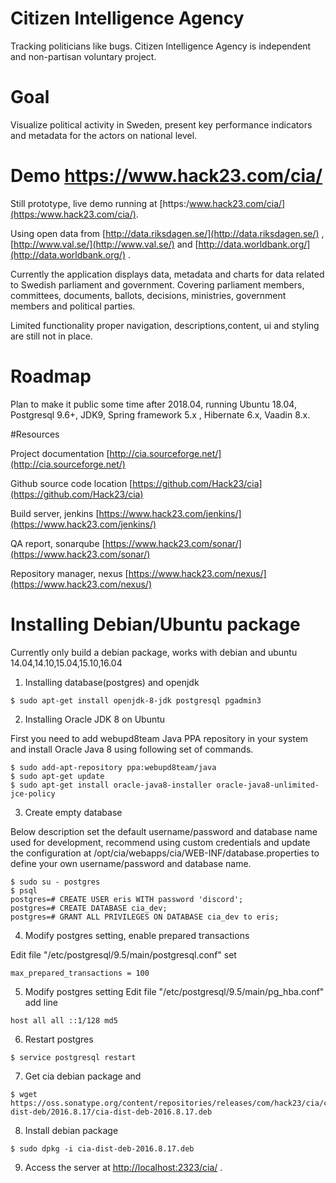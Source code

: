 # Citizen Intelligence Agency

Tracking politicians like bugs. Citizen Intelligence Agency is independent and non-partisan voluntary project.



# Goal

Visualize political activity in Sweden, present key performance indicators and metadata for the actors on national level.



# Demo https://www.hack23.com/cia/

Still prototype, live demo running at [https:/www.hack23.com/cia/](https:/www.hack23.com/cia/).

Using open data from  [http://data.riksdagen.se/](http://data.riksdagen.se/) , [http://www.val.se/](http://www.val.se/) and [http://data.worldbank.org/](http://data.worldbank.org/) .

Currently the application displays data, metadata and charts for data related to Swedish parliament and government. Covering parliament members, committees, documents, ballots, decisions, ministries, government members and political parties.

Limited functionality proper navigation, descriptions,content, ui and styling are still not in place.



# Roadmap

Plan to make it public some time after 2018.04, running Ubuntu 18.04, Postgresql 9.6+, JDK9, Spring framework 5.x , Hibernate 6.x, Vaadin 8.x.



#Resources

Project documentation [http://cia.sourceforge.net/](http://cia.sourceforge.net/)

Github source code location [https://github.com/Hack23/cia](https://github.com/Hack23/cia)

Build server, jenkins [https://www.hack23.com/jenkins/](https://www.hack23.com/jenkins/)

QA report, sonarqube [https://www.hack23.com/sonar/](https://www.hack23.com/sonar/)

Repository manager, nexus [https://www.hack23.com/nexus/](https://www.hack23.com/nexus/)



# Installing Debian/Ubuntu package

 Currently only build a debian package, works with debian and ubuntu 14.04,14.10,15.04,15.10,16.04


1. Installing database(postgres) and openjdk

```
$ sudo apt-get install openjdk-8-jdk postgresql pgadmin3
```


2. Installing Oracle JDK 8 on Ubuntu

First you need to add webupd8team Java PPA repository in your system and install Oracle Java 8 using following set of commands.

```
$ sudo add-apt-repository ppa:webupd8team/java
$ sudo apt-get update
$ sudo apt-get install oracle-java8-installer oracle-java8-unlimited-jce-policy
```

3. Create empty database

Below description set the default username/password and database name used for development, recommend using custom credentials and update the configuration at /opt/cia/webapps/cia/WEB-INF/database.properties to define your own username/password and database name.

```
$ sudo su - postgres
$ psql
postgres=# CREATE USER eris WITH password 'discord';
postgres=# CREATE DATABASE cia_dev;
postgres=# GRANT ALL PRIVILEGES ON DATABASE cia_dev to eris;
```

4. Modify postgres setting, enable prepared transactions

Edit file "/etc/postgresql/9.5/main/postgresql.conf" set

```
max_prepared_transactions = 100
```


5. Modify postgres setting
Edit file "/etc/postgresql/9.5/main/pg_hba.conf" add line

```
host all all ::1/128 md5
```


6. Restart postgres

```
$ service postgresql restart
```

7. Get cia debian package and


```
$ wget https://oss.sonatype.org/content/repositories/releases/com/hack23/cia/cia-dist-deb/2016.8.17/cia-dist-deb-2016.8.17.deb
```


8. Install debian package

```
$ sudo dpkg -i cia-dist-deb-2016.8.17.deb
```


9. Access the server at [http://localhost:2323/cia/](http://localhost:2323/cia/) .
